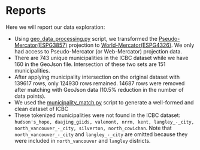 # Reports

Here we will report our data exploration:

- Using [geo_data_processing.py](./utils/geo_data_processing.py) script, we transformed the [Pseudo-Mercator(ESPG3857)](./Data/GeoJson/municpalities_espg3857.json) projection to [World-Mercator(ESPG4326)](./Data/GeoJson/municpalities_espg4326.json). We only had access to Pseudo-Mercator (or Web-Mercator) projection data.
- There are 743 unique municipalities in the ICBC dataset while we have 160 in the GeoJson file. Intersection of these two sets are 151 municipalities.
- After applying municipality intersection on the original dataset with 139617 rows, only 124930 rows remained. 14687 rows were removed after matching with GeoJson data (10.5% reduction in the number of data points).
- We used the [municipality_match.py](./utils/municipality_match.py) script to generate a well-formed and clean dataset of ICBC
- These tokenized municipalities were not found in the ICBC dataset: `hudson's_hope, daajing_giids, valemont, nrrm, kent, langley_-_city, north_vancouver_-_city, silverton, north_cowichan`. Note that `north_vancouver_-_city` and `langley_-_city` are omitted because they were included in `north_vancouver` and `langley` districts.
